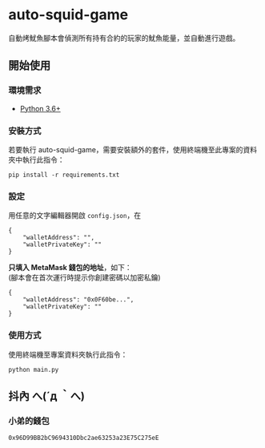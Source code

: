 # auto-squid-game

自動烤魷魚腳本會偵測所有持有合約的玩家的魷魚能量，並自動進行遊戲。

## 開始使用

### 環境需求

-   [Python 3.6+](https://www.python.org/downloads/)

### 安裝方式

若要執行 auto-squid-game，需要安裝額外的套件，使用終端機至此專案的資料夾中執行此指令：

```
pip install -r requirements.txt
```

### 設定

用任意的文字編輯器開啟 `config.json`，在

```
{
    "walletAddress": "",
    "walletPrivateKey": ""
}
```

**只填入 MetaMask 錢包的地址**，如下：  
(腳本會在首次運行時提示你創建密碼以加密私鑰)

```
{
    "walletAddress": "0x0F60be...",
    "walletPrivateKey": ""
}
```

### 使用方式

使用終端機至專案資料夾執行此指令：

```
python main.py
```

## 抖內 へ(´д ｀へ)

### 小弟的錢包

`0x96D99BB2bC9694310Dbc2ae63253a23E75C275eE`
